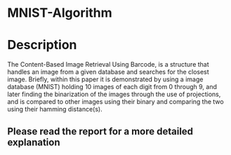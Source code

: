 # MNIST-Algorithm
<h1> Description </h1>
The Content-Based Image Retrieval Using Barcode, is a structure that handles an image from a given database and searches for the closest image.  Briefly, within this paper it is demonstrated by using a image database (MNIST) holding 10 images of each digit from 0 through 9, and later finding the binarization of the images through the use of projections, and is compared to other images using their binary and comparing the two using their hamming distance(s).

<h2> Please read the report for a more detailed explanation </h2>
